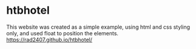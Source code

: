 # htbhotel

This website was created as a simple example, using html and css styling only, and used float to position the elements.
https://rad2407.github.io/htbhotel/
